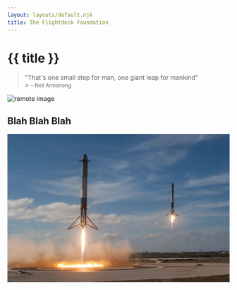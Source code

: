```yaml
---
layout: layouts/default.njk
title: The Flightdeck Foundation
---
```


# {{ title }}

> "That's one small step for man, one giant leap for mankind"<br> > <small>– Neil Armstrong</small>

![remote image](https://source.unsplash.com/TV2gg2kZD1o)

## Blah Blah Blah

![local image](assets/images/testing.jpg)
